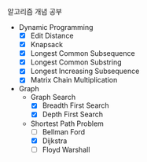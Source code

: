 알고리즘 개념 공부
- Dynamic Programming
  - [x] Edit Distance
  - [x] Knapsack
  - [x] Longest Common Subsequence
  - [x] Longest Common Substring
  - [x] Longest Increasing Subsequence
  - [x] Matrix Chain Multiplication
- Graph
  - Graph Search
    - [x] Breadth First Search
    - [x] Depth First Search
  - Shortest Path Problem
    - [ ] Bellman Ford
    - [x] Dijkstra
    - [ ] Floyd Warshall
